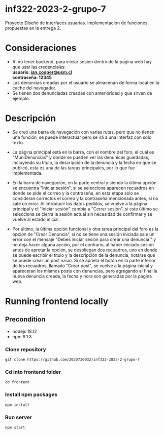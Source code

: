 # inf322-2023-2-grupo-7
Proyecto Diseño de interfaces usuarias. Implementacion de funciones propuestas en la entrega 2.

# Consideraciones
- Al no tener backend, para iniciar sesion dentro de la pagina web hay que usar las credenciales: <br>
**usuario: ian.cooper@usm.cl** <br> **contraseña: 12345**
- Las denuncias creadas por el usuario se almacenan de forma local en la cache del navegador.
- Se tienen dos denunciadas creadas con anterioridad y que sirven de ejemplo.

#  Descripción
- Se creó una barra de navegación con varias rutas, pero que no tienen una función, se puede interactuar pero se irá a una interfaz con solo texto.

- La página principal está en la barra, con el nombre del foro, el cual es "MuniDenuncias" y donde se pueden ver las denunicas guardadas, incluyendo su título, la descripción de la denuncia y la fecha en que se publicó, esta es una de las tareas principales, por lo que fue implementada.

- En la barra de navegación, en la parte central y siendo la última opción se encuentra "Iniciar sesión", si se selecciona aparecen recuadros en donde se pide el correo y la contraseña, en esta etapa solo se consideran correctos el correo y la contraseña mencionada antes, si no sale un error. Al introducir los datos pedidos, se vuelve a la página principal y el "Iniciar sesión" cambia a "Cerrar sesión", si este último se selecciona se cierra la sesión actual sin necesidad de confirmar y se vuelve al estado inicial.

- Por último, la última opción funcional y otra tarea principal del foro es la opción de "Crear Denuncia", si no se tiene una sesión iniciada sale un error con el mensaje "Debes iniciar sesión para crear una denuncia." y no deja hacer alguna acción, por el contrario, al haber iniciado sesión antes de apretar la opción, se despliegan dos recuadros, uno en donde se puede escribir el título y la descripción de la denuncia, notarse que se puede crear un post vacío. Si se aprieta el botón en la parte inferior de los recuadros, llamado "Crear post", se vuelve a la página inicial y apareceran los mismos posts con denuncias, pero agregando al final la nueva denuncia creada, la fecha y hora son generadas por la página web.


# Running frontend locally

## Precondition
- nodejs 18.12
- npm 9.1.3

### Clone repository
```
git clone https://github.com/2020730032/inf322-2023-2-grupo-7
```

### Cd into frontend folder
```
cd frontend
```

### Install npm packages
```
npm install
```

### Run server
```
npm start
```
